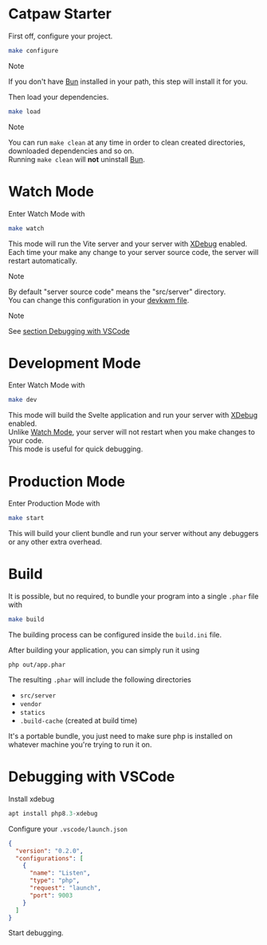 # Catpaw Starter

First off, configure your project.

```bash
make configure
```

> [!NOTE]
> If you don't have [Bun](https://bun.sh) installed in your path, this step will install it for you.

Then load your dependencies.

```bash
make load
```

> [!NOTE]
> You can run `make clean` at any time in order to clean created directories, downloaded dependencies and so on.\
> Running `make clean` will __not__ uninstall [Bun](https://bun.sh).

# Watch Mode

Enter Watch Mode with

```bash
make watch
```

This mode will run the Vite server and your server with [XDebug](https://xdebug.org) enabled.\
Each time your make any change to your server source code, the server will restart automatically.

> [!NOTE]
> By default "server source code" means the "src/server" directory.\
> You can change this configuration in your [devkwm file](./devkwm).

> [!NOTE]
> See [section Debugging with VSCode](#debugging-with-vscode)

# Development Mode

Enter Watch Mode with

```bash
make dev
```

This mode will build the Svelte application and run your server with [XDebug](https://xdebug.org) enabled.\
Unlike [Watch Mode](#watch-mode), your server will not restart when you make changes to your code.\
This mode is useful for quick debugging.

# Production Mode

Enter Production Mode with

```bash
make start
```

This will build your client bundle and run your server without any debuggers or any other extra overhead.

# Build

It is possible, but no required, to bundle your program into a single `.phar` file with

```bash
make build
```

The building process can be configured inside the `build.ini` file.

After building your application, you can simply run it using

```
php out/app.phar
```

The resulting `.phar` will include the following directories

- `src/server`
- `vendor`
- `statics`
- `.build-cache` (created at build time)

It's a portable bundle, you just need to make
sure php is installed on whatever machine you're trying to run it on.

# Debugging with VSCode

Install xdebug

```php
apt install php8.3-xdebug
```

Configure your `.vscode/launch.json`

```json
{
  "version": "0.2.0",
  "configurations": [
    {
      "name": "Listen",
      "type": "php",
      "request": "launch",
      "port": 9003
    }
  ]
}
```

Start debugging.
